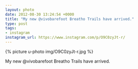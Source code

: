 ```yaml
---
layout: photo
date: 2012-08-30 13:24:54 +0000
title: "My new @vivobarefoot Breatho Trails have arrived."
type: post
tags:
- instagram
instagram_url: https://www.instagram.com/p/O9C0zyJt-r/
---
```


{% picture u-photo img/O9C0zyJt-r.jpg %}

My new @vivobarefoot Breatho Trails have arrived.
